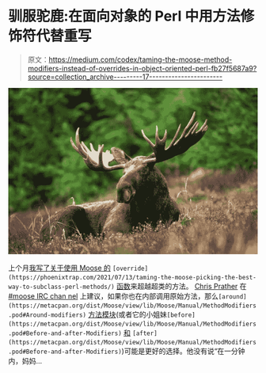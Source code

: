 # 驯服驼鹿:在面向对象的 Perl 中用方法修饰符代替重写

> 原文：<https://medium.com/codex/taming-the-moose-method-modifiers-instead-of-overrides-in-object-oriented-perl-fb27f5687a9?source=collection_archive---------17----------------------->

![](img/0d6dbf533a06ae982409262fcf65d0aa.png)

上个月[我写了关于使用 Moose 的](https://phoenixtrap.com/2021/07/13/taming-the-moose-picking-the-best-way-to-subclass-perl-methods/) `[override](https://phoenixtrap.com/2021/07/13/taming-the-moose-picking-the-best-way-to-subclass-perl-methods/)` [函数](https://phoenixtrap.com/2021/07/13/taming-the-moose-picking-the-best-way-to-subclass-perl-methods/)来超越超类的方法。 [Chris Prather](https://chris.prather.org/) 在 [#moose IRC chan nel](https://kiwiirc.com/nextclient/#irc://irc.perl.org/moose) 上建议，如果你也在内部调用原始方法，那么`[around](https://metacpan.org/dist/Moose/view/lib/Moose/Manual/MethodModifiers.pod#Around-modifiers)` [方法模块](https://metacpan.org/dist/Moose/view/lib/Moose/Manual/MethodModifiers.pod#Around-modifiers)(或者它的小姐妹`[before](https://metacpan.org/dist/Moose/view/lib/Moose/Manual/MethodModifiers.pod#Before-and-after-Modifiers)` [和](https://metacpan.org/dist/Moose/view/lib/Moose/Manual/MethodModifiers.pod#Before-and-after-Modifiers) `[after](https://metacpan.org/dist/Moose/view/lib/Moose/Manual/MethodModifiers.pod#Before-and-after-Modifiers)`)可能是更好的选择。他没有说“在一分钟内，妈妈…